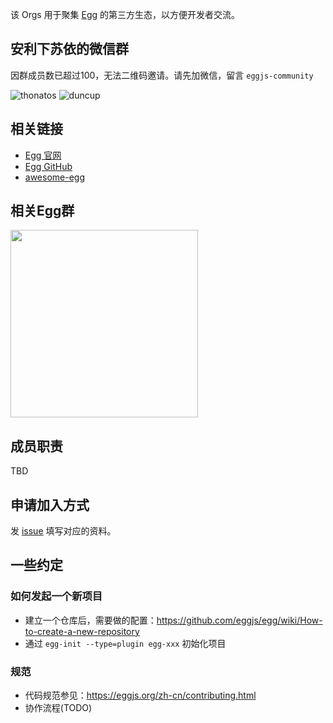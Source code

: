该 Orgs 用于聚集 [Egg](https://github.com/eggjs) 的第三方生态，以方便开发者交流。

## 安利下苏依的微信群

因群成员数已超过100，无法二维码邀请。请先加微信，留言 `eggjs-community`

![thonatos](http://ox15d5vmp.bkt.clouddn.com/thonatos.jpeg/github)
![duncup](http://ox15d5vmp.bkt.clouddn.com/duncup.jpg/github)

## 相关链接

- [Egg 官网](https://eggjs.org/)
- [Egg GitHub](https://github.com/eggjs)
- [awesome-egg](https://github.com/eggjs/awesome-egg)

## 相关Egg群
<img src="https://user-images.githubusercontent.com/2127199/41978218-eeebd330-7a53-11e8-881c-06547650c43b.png" width="300" />

## 成员职责

TBD

## 申请加入方式

发 [issue](https://github.com/eggjs-community/README/issues/new) 填写对应的资料。

## 一些约定

### 如何发起一个新项目
- 建立一个仓库后，需要做的配置：https://github.com/eggjs/egg/wiki/How-to-create-a-new-repository
- 通过 `egg-init --type=plugin egg-xxx` 初始化项目

### 规范
- 代码规范参见：https://eggjs.org/zh-cn/contributing.html
- 协作流程(TODO)


